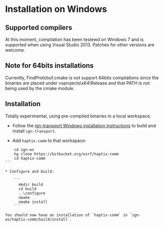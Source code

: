 # Installation on Windows

## Supported compilers

At this moment, compilation has been testewd on Windows 7 and is supported
when using Visual Studio 2013. Patches for other versions are welcome.

## Note for 64bits installations

Currently, FindProtobuf.cmake is not support 64bits compilations since the
binaries are placed under vsprojects\x64\Release and that PATH is not being
used by the cmake module.

## Installation

Totally experimental, using pre-compiled binaries in a local workspace.

* Follow the [ign-transport Windows installation
instructions](https://bitbucket.org/ignitionrobotics/ign-transport/src/default/INSTALL_WIN32.md?at=win_support)
to build and install `ign-transport`.

* Add `haptix-comm` to that workspace:

````
    cd ign-ws
    hg clone https://bitbucket.org/osrf/haptix-comm
    cd haptix-comm
```
    
* Configure and build:

    ```
      mkdir build
      cd build
      ..\configure
      nmake
      nmake install
    ```

You should now have an installation of `haptix-comm` in `ign-ws/haptix-comm/build/install`.
